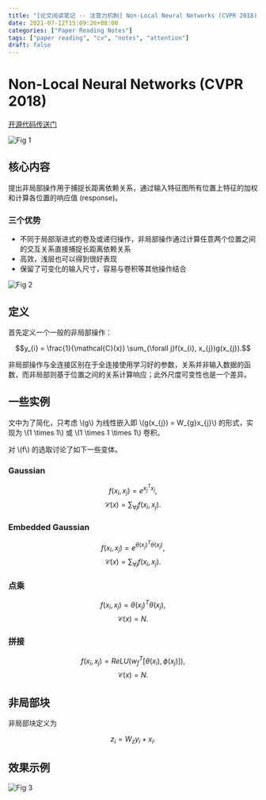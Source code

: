 ```yaml
---
title: "[论文阅读笔记 -- 注意力机制] Non-Local Neural Networks (CVPR 2018)"
date: 2021-07-12T15:09:26+08:00
categories: ["Paper Reading Notes"]
tags: ["paper reading", "cv", "notes", "attention"]
draft: false
---
```


# Non-Local Neural Networks (CVPR 2018)

[开源代码传送门](https://github.com/facebookresearch/video-nonlocal-net)

![Fig 1](/images/2021/PRN43/1.png)

## 核心内容

提出非局部操作用于捕捉长距离依赖关系，通过输入特征图所有位置上特征的加权和计算各位置的响应值 (response)。  

### 三个优势
+ 不同于局部渐进式的卷及或递归操作，非局部操作通过计算任意两个位置之间的交互关系直接捕捉长距离依赖关系
+ 高效，浅层也可以得到很好表现
+ 保留了可变化的输入尺寸，容易与卷积等其他操作结合

![Fig 2](/images/2021/PRN43/2.png)

## 定义

首先定义一个一般的非局部操作：  

$$y_{i} = \frac{1}{\mathcal{C}(x)} \sum_{\forall j}f(x_{i}, x_{j})g(x_{j}).$$  

非局部操作与全连接区别在于全连接使用学习好的参数，关系并非输入数据的函数，而非局部则基于位置之间的关系计算响应；此外尺度可变性也是一个差异。  

## 一些实例

文中为了简化，只考虑 \\(g\\) 为线性嵌入即 \\(g(x_{j}) = W_{g}x_{j}\\) 的形式，实现为 \\(1 \times 1\\) 或 \\(1 \times 1 \times 1\\) 卷积。  

对 \\(f\\) 的选取讨论了如下一些变体。  

### Gaussian

$$f(x_{i}, x_{j}) = e^{x_{j}^Tx_{j}},$$
$$\mathcal{C}(x) = \sum_{\forall j}f(x_{i}, x_{j}).$$

### Embedded Gaussian

$$f(x_{i}, x_{j}) = e^{\theta(x_{j})^T\theta(x_{j})},$$
$$\mathcal{C}(x) = \sum_{\forall j}f(x_{i}, x_{j}).$$

### 点乘

$$f(x_{i}, x_{j}) = \theta(x_{j})^T\theta(x_{j}),$$
$$\mathcal{C}(x) = N.$$

### 拼接

$$f(x_{i}, x_{j}) = ReLU(w_{f}^T[\theta(x_{i}), \phi(x_{j})]),$$
$$\mathcal{C}(x) = N.$$

## 非局部块

非局部块定义为  

$$z_{i} = W_{z}y_{i} + x_{i}.$$  

## 效果示例

![Fig 3](/images/2021/PRN43/3.png)
